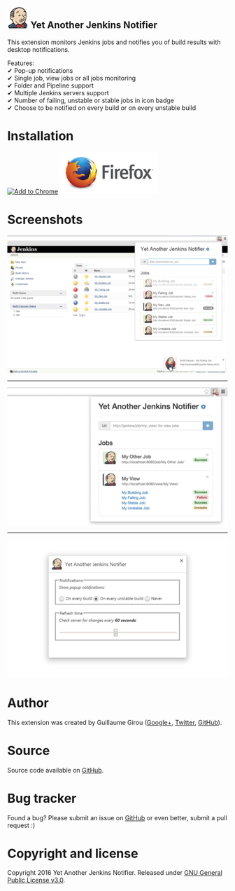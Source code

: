  ![Jenkins Logo](img/icon48.png) Yet Another Jenkins Notifier
------------------

This extension monitors Jenkins jobs and notifies you of build results with desktop notifications.

Features:  
✔ Pop-up notifications  
✔ Single job, view jobs or all jobs monitoring  
✔ Folder and Pipeline support  
✔ Multiple Jenkins servers support  
✔ Number of failing, unstable or stable jobs in icon badge  
✔ Choose to be notified on every build or on every unstable build

# Installation
[![Add to Chrome](https://developer.chrome.com/webstore/images/ChromeWebStore_Badge_v2_340x96.png)](https://chrome.google.com/webstore/detail/yet-another-jenkins-notif/cimdjdaglanfkpfpoemjkfkmjgkmahpg)
[![Add to Firefox](screenshots/firefox.png)](https://addons.mozilla.org/en-US/firefox/addon/yet-another-jenkins-notifier/)

# Screenshots

![Jobs list pop-up and desktop notification](screenshots/1280x800.png)
_____________
![View jobs monitoring](screenshots/1280x800-view.png)
_____________
![Configuration page](screenshots/options.png)

# Author

This extension was created by Guillaume Girou ([Google+](https://plus.google.com/+GuillaumeGirou), [Twitter](https://twitter.com/GirouGuillaume), [GitHub](https://github.com/ggirou)).

# Source

Source code available on [GitHub](https://github.com/ggirou/yet-another-jenkins-notifier).

# Bug tracker

Found a bug? Please submit an issue on [GitHub](https://github.com/ggirou/yet-another-jenkins-notifier/issues/new) or even better, submit a pull request :)

# Copyright and license

Copyright 2016 Yet Another Jenkins Notifier.
Released under [GNU General Public License v3.0](https://github.com/ggirou/yet-another-jenkins-notifier/blob/master/LICENSE).
